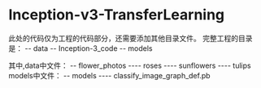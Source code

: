 # Inception-v3-TransferLearning
此处的代码仅为工程的代码部分，还需要添加其他目录文件。
完整工程的目录是：
  -- data
  -- Inception-3_code
  -- models

其中,data中文件：
  -- flower_photos
  ---- roses
  ---- sunflowers
  ---- tulips
models中文件：
  -- models
  ---- classify_image_graph_def.pb
